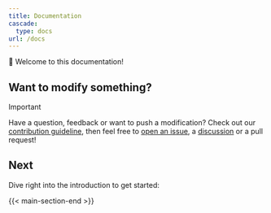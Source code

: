 ```yaml
---
title: Documentation
cascade:
  type: docs
url: /docs
---
```


👋 Welcome to this documentation!

## Want to modify something?

> [!IMPORTANT]
> Have a question, feedback or want to push a modification? Check out our [contribution guideline](https://github.com/jcaillon/valet/blob/main/CONTRIBUTING.md), then feel free to [open an issue](https://github.com/jcaillon/valet), a [discussion](https://github.com/jcaillon/valet/discussions) or a pull request!

## Next

Dive right into the introduction to get started:

{{< main-section-end >}}
